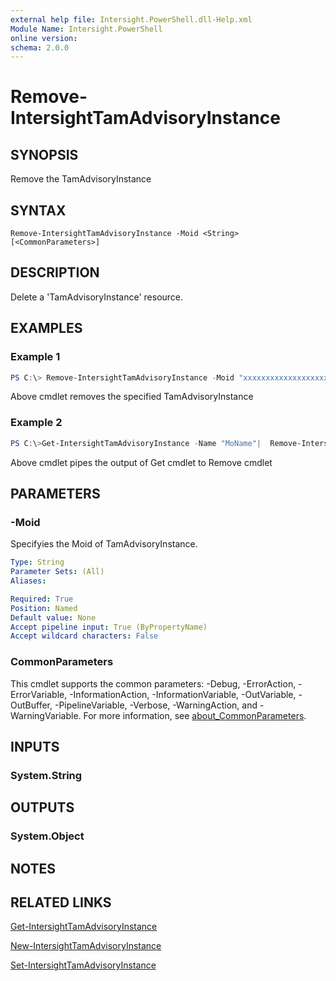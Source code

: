 ```yaml
---
external help file: Intersight.PowerShell.dll-Help.xml
Module Name: Intersight.PowerShell
online version:
schema: 2.0.0
---
```


# Remove-IntersightTamAdvisoryInstance

## SYNOPSIS
Remove the TamAdvisoryInstance

## SYNTAX

```
Remove-IntersightTamAdvisoryInstance -Moid <String> [<CommonParameters>]
```

## DESCRIPTION
Delete a &apos;TamAdvisoryInstance&apos; resource.

## EXAMPLES

### Example 1
```powershell
PS C:\> Remove-IntersightTamAdvisoryInstance -Moid "xxxxxxxxxxxxxxxxxxxxxxxxxxx"
```
Above cmdlet removes the specified TamAdvisoryInstance 

### Example 2
```powershell
PS C:\>Get-IntersightTamAdvisoryInstance -Name "MoName"|  Remove-IntersightTamAdvisoryInstance
```
Above cmdlet pipes the output of Get cmdlet to Remove cmdlet

## PARAMETERS

### -Moid
Specifyies the Moid of TamAdvisoryInstance.

```yaml
Type: String
Parameter Sets: (All)
Aliases:

Required: True
Position: Named
Default value: None
Accept pipeline input: True (ByPropertyName)
Accept wildcard characters: False
```

### CommonParameters
This cmdlet supports the common parameters: -Debug, -ErrorAction, -ErrorVariable, -InformationAction, -InformationVariable, -OutVariable, -OutBuffer, -PipelineVariable, -Verbose, -WarningAction, and -WarningVariable. For more information, see [about_CommonParameters](http://go.microsoft.com/fwlink/?LinkID=113216).

## INPUTS

### System.String

## OUTPUTS

### System.Object
## NOTES

## RELATED LINKS

[Get-IntersightTamAdvisoryInstance](./Get-IntersightTamAdvisoryInstance.md)

[New-IntersightTamAdvisoryInstance](./New-IntersightTamAdvisoryInstance.md)

[Set-IntersightTamAdvisoryInstance](./Set-IntersightTamAdvisoryInstance.md)

